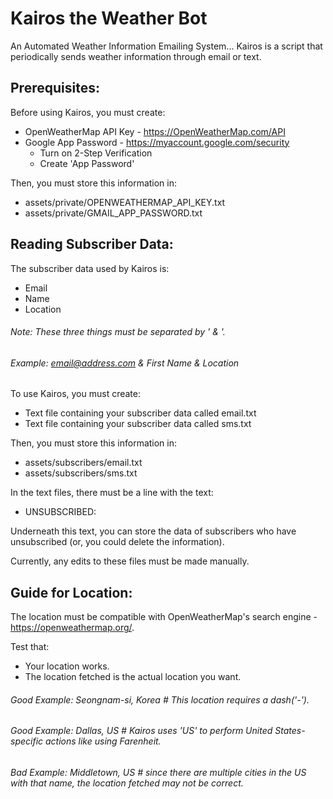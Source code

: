 # Kairos the Weather Bot
An Automated Weather Information Emailing System...
Kairos is a script that periodically sends weather information through email or text.


## Prerequisites:
Before using Kairos, you must create:
- OpenWeatherMap API Key - https://OpenWeatherMap.com/API 
- Google App Password - https://myaccount.google.com/security
    - Turn on 2-Step Verification
    - Create 'App Password'

Then, you must store this information in:
- assets/private/OPENWEATHERMAP_API_KEY.txt
- assets/private/GMAIL_APP_PASSWORD.txt
 
## Reading Subscriber Data:
The subscriber data used by Kairos is:
- Email
- Name
- Location

###### Note: These three things must be separated by ' & '.
###### Example: email@address.com & First Name & Location

To use Kairos, you must create:
- Text file containing your subscriber data called email.txt
- Text file containing your subscriber data called sms.txt

Then, you must store this information in:
- assets/subscribers/email.txt
- assets/subscribers/sms.txt

In the text files, there must be a line with the text:
- UNSUBSCRIBED:

Underneath this text, you can store the data of subscribers who have unsubscribed (or, you could delete the information).

Currently, any edits to these files must be made manually.

## Guide for Location:
The location must be compatible with OpenWeatherMap's search engine - https://openweathermap.org/.

Test that:
- Your location works.
- The location fetched is the actual location you want.

###### Good Example: Seongnam-si, Korea  # This location requires a dash('-').
###### Good Example: Dallas, US  # Kairos uses 'US' to perform United States-specific actions like using Farenheit.
###### Bad Example: Middletown, US  # since there are multiple cities in the US with that name, the location fetched may not be correct.

